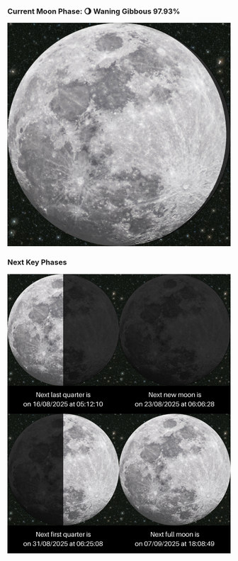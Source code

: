 ### Current Moon Phase: 🌖 Waning Gibbous 97.93%
![Moon Phase](moonphase.png)
### Next Key Phases
![Gallery](gallery.png)